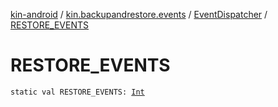 [kin-android](../../index.md) / [kin.backupandrestore.events](../index.md) / [EventDispatcher](index.md) / [RESTORE_EVENTS](./-r-e-s-t-o-r-e_-e-v-e-n-t-s.md)

# RESTORE_EVENTS

`static val RESTORE_EVENTS: `[`Int`](https://kotlinlang.org/api/latest/jvm/stdlib/kotlin/-int/index.html)